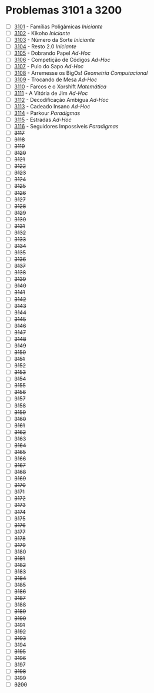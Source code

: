 # Problemas 3101 a 3200

  - [ ] [3101](https://www.urionlinejudge.com.br/judge/pt/problems/view/3101) - Famílias Poligâmicas *Iniciante*
  - [ ] [3102](https://www.urionlinejudge.com.br/judge/pt/problems/view/3102) - Kikoho *Iniciante*
  - [ ] [3103](https://www.urionlinejudge.com.br/judge/pt/problems/view/3103) - Número da Sorte *Iniciante*
  - [ ] [3104](https://www.urionlinejudge.com.br/judge/pt/problems/view/3104) - Resto 2.0 *Iniciante*
  - [ ] [3105](https://www.urionlinejudge.com.br/judge/pt/problems/view/3105) - Dobrando Papel *Ad-Hoc*
  - [ ] [3106](https://www.urionlinejudge.com.br/judge/pt/problems/view/3106) - Competição de Códigos *Ad-Hoc*
  - [ ] [3107](https://www.urionlinejudge.com.br/judge/pt/problems/view/3107) - Pulo do Sapo *Ad-Hoc*
  - [ ] [3108](https://www.urionlinejudge.com.br/judge/pt/problems/view/3108) - Arremesse os BigOs! *Geometria Computacional*
  - [ ] [3109](https://www.urionlinejudge.com.br/judge/pt/problems/view/3109) - Trocando de Mesa *Ad-Hoc*
  - [ ] [3110](https://www.urionlinejudge.com.br/judge/pt/problems/view/3110) - Farcos e o Xorshift *Matemática*
  - [ ] [3111](https://www.urionlinejudge.com.br/judge/pt/problems/view/3111) - A Vitória de Jim *Ad-Hoc*
  - [ ] [3112](https://www.urionlinejudge.com.br/judge/pt/problems/view/3112) - Decodificação Ambígua *Ad-Hoc*
  - [ ] [3113](https://www.urionlinejudge.com.br/judge/pt/problems/view/3113) - Cadeado Insano *Ad-Hoc*
  - [ ] [3114](https://www.urionlinejudge.com.br/judge/pt/problems/view/3114) - Parkour *Paradigmas*
  - [ ] [3115](https://www.urionlinejudge.com.br/judge/pt/problems/view/3115) - Estradas *Ad-Hoc*
  - [ ] [3116](https://www.urionlinejudge.com.br/judge/pt/problems/view/3116) - Seguidores Impossíveis *Paradigmas*
  - [ ] ~~3117~~
  - [ ] ~~3118~~
  - [ ] ~~3119~~
  - [ ] ~~3120~~
  - [ ] ~~3121~~
  - [ ] ~~3122~~
  - [ ] ~~3123~~
  - [ ] ~~3124~~
  - [ ] ~~3125~~
  - [ ] ~~3126~~
  - [ ] ~~3127~~
  - [ ] ~~3128~~
  - [ ] ~~3129~~
  - [ ] ~~3130~~
  - [ ] ~~3131~~
  - [ ] ~~3132~~
  - [ ] ~~3133~~
  - [ ] ~~3134~~
  - [ ] ~~3135~~
  - [ ] ~~3136~~
  - [ ] ~~3137~~
  - [ ] ~~3138~~
  - [ ] ~~3139~~
  - [ ] ~~3140~~
  - [ ] ~~3141~~
  - [ ] ~~3142~~
  - [ ] ~~3143~~
  - [ ] ~~3144~~
  - [ ] ~~3145~~
  - [ ] ~~3146~~
  - [ ] ~~3147~~
  - [ ] ~~3148~~
  - [ ] ~~3149~~
  - [ ] ~~3150~~
  - [ ] ~~3151~~
  - [ ] ~~3152~~
  - [ ] ~~3153~~
  - [ ] ~~3154~~
  - [ ] ~~3155~~
  - [ ] ~~3156~~
  - [ ] ~~3157~~
  - [ ] ~~3158~~
  - [ ] ~~3159~~
  - [ ] ~~3160~~
  - [ ] ~~3161~~
  - [ ] ~~3162~~
  - [ ] ~~3163~~
  - [ ] ~~3164~~
  - [ ] ~~3165~~
  - [ ] ~~3166~~
  - [ ] ~~3167~~
  - [ ] ~~3168~~
  - [ ] ~~3169~~
  - [ ] ~~3170~~
  - [ ] ~~3171~~
  - [ ] ~~3172~~
  - [ ] ~~3173~~
  - [ ] ~~3174~~
  - [ ] ~~3175~~
  - [ ] ~~3176~~
  - [ ] ~~3177~~
  - [ ] ~~3178~~
  - [ ] ~~3179~~
  - [ ] ~~3180~~
  - [ ] ~~3181~~
  - [ ] ~~3182~~
  - [ ] ~~3183~~
  - [ ] ~~3184~~
  - [ ] ~~3185~~
  - [ ] ~~3186~~
  - [ ] ~~3187~~
  - [ ] ~~3188~~
  - [ ] ~~3189~~
  - [ ] ~~3190~~
  - [ ] ~~3191~~
  - [ ] ~~3192~~
  - [ ] ~~3193~~
  - [ ] ~~3194~~
  - [ ] ~~3195~~
  - [ ] ~~3196~~
  - [ ] ~~3197~~
  - [ ] ~~3198~~
  - [ ] ~~3199~~
  - [ ] ~~3200~~